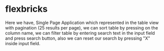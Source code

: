 # flexbricks
Here we have, Single Page Application which represented in the table view with pagination (25 results per page), we can sort table by pressing on the column name, we can filter table by entering search text in the input field and press search button, also we can reset our search by pressing "X" inside input field.
